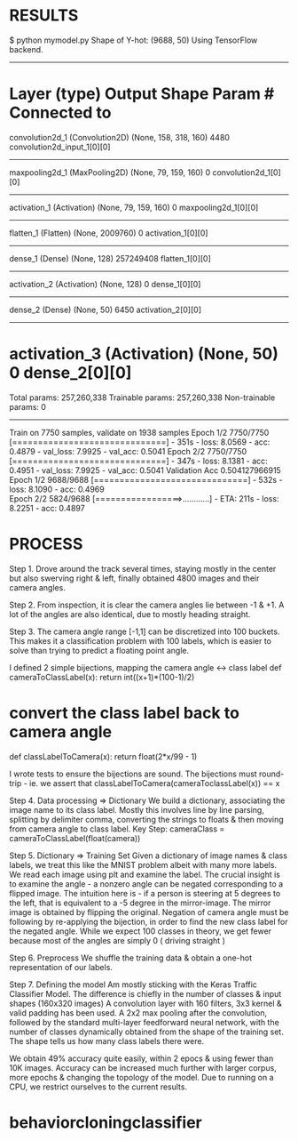 RESULTS
=========
$ python mymodel.py 
Shape of Y-hot: (9688, 50)
Using TensorFlow backend.
____________________________________________________________________________________________________
Layer (type)                     Output Shape          Param #     Connected to                     
====================================================================================================
convolution2d_1 (Convolution2D)  (None, 158, 318, 160) 4480        convolution2d_input_1[0][0]      
____________________________________________________________________________________________________
maxpooling2d_1 (MaxPooling2D)    (None, 79, 159, 160)  0           convolution2d_1[0][0]            
____________________________________________________________________________________________________
activation_1 (Activation)        (None, 79, 159, 160)  0           maxpooling2d_1[0][0]             
____________________________________________________________________________________________________
flatten_1 (Flatten)              (None, 2009760)       0           activation_1[0][0]               
____________________________________________________________________________________________________
dense_1 (Dense)                  (None, 128)           257249408   flatten_1[0][0]                  
____________________________________________________________________________________________________
activation_2 (Activation)        (None, 128)           0           dense_1[0][0]                    
____________________________________________________________________________________________________
dense_2 (Dense)                  (None, 50)            6450        activation_2[0][0]               
____________________________________________________________________________________________________
activation_3 (Activation)        (None, 50)            0           dense_2[0][0]                    
====================================================================================================
Total params: 257,260,338
Trainable params: 257,260,338
Non-trainable params: 0
____________________________________________________________________________________________________
Train on 7750 samples, validate on 1938 samples
Epoch 1/2
7750/7750 [==============================] - 351s - loss: 8.0569 - acc: 0.4879 - val_loss: 7.9925 - val_acc: 0.5041
Epoch 2/2
7750/7750 [==============================] - 347s - loss: 8.1381 - acc: 0.4951 - val_loss: 7.9925 - val_acc: 0.5041
Validation Acc 0.504127966915
Epoch 1/2
9688/9688 [==============================] - 532s - loss: 8.1090 - acc: 0.4969     
Epoch 2/2
5824/9688 [=================>............] - ETA: 211s - loss: 8.2251 - acc: 0.4897

PROCESS
========

Step 1. Drove around the track several times, staying mostly in the center but also swerving right & left, finally obtained 4800 images and their camera angles.

Step 2. From inspection, it is clear the camera angles lie between -1 & +1. A lot of the angles are also identical, due to mostly heading straight.

Step 3. The camera angle range [-1,1] can be discretized into 100 buckets. This makes it a classification problem with 100 labels, which is easier to solve than trying to predict a floating point angle.

I defined 2 simple bijections, mapping the camera angle <-> class label
def cameraToClassLabel(x):
    return int((x+1)*(100-1)/2)

# convert the class label back to camera angle
def classLabelToCamera(x):
	return float(2*x/99 - 1)

I wrote tests to ensure the bijections are sound.
The bijections must round-trip -
ie. we assert that classLabelToCamera(cameraToclassLabel(x)) == x

Step 4. Data processing => Dictionary
We build a dictionary, associating the image name to its class label.
Mostly this involves line by line parsing, splitting by delimiter comma, converting the strings to floats & then moving from camera angle to class label.
Key Step: cameraClass = cameraToClassLabel(float(camera))

Step 5. Dictionary => Training Set
Given a dictionary of image names & class labels, we treat this like the MNIST problem albeit with many more labels.
We read each image using plt and examine the label.
The crucial insight is to examine the angle - a nonzero angle can be negated corresponding to a flipped image.
The intuition here is - if a person is steering at 5 degrees to the left, that is equivalent to a -5 degree in the mirror-image.
The mirror image is obtained by flipping the original. Negation of camera angle must be following by re-applying the bijection, in order to find the new class label for the negated angle.
While we expect 100 classes in theory, we get fewer because most of the angles are simply 0 ( driving straight )

Step 6. Preprocess
We shuffle the training data & obtain a one-hot representation of our labels.

Step 7. Defining the model
Am mostly sticking with the Keras Traffic Classifier Model. 
The difference is chiefly in the number of classes & input shapes (160x320 images)
A convolution layer with 160 filters, 3x3 kernel & valid padding has been used.
A 2x2 max pooling after the convolution, followed by the standard multi-layer feedforward neural network, with the number of classes dynamically obtained from the shape of the training set. The shape tells us how many class labels there were.

We obtain 49% accuracy quite easily, within 2 epocs & using fewer than 10K images.
Accuracy can be increased much further with larger corpus, more epochs & changing the topology of the model.
Due to running on a CPU, we restrict ourselves to the current results.




# behaviorcloningclassifier
